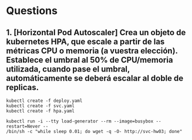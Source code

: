 # Questions

## 1. [Horizontal Pod Autoscaler] Crea un objeto de kubernetes HPA, que escale a partir de las métricas CPU o memoria (a vuestra elección). Establece el umbral al 50% de CPU/memoria utilizada, cuando pase el umbral, automáticamente se deberá escalar al doble de replicas.

```console
kubectl create -f deploy.yaml
kubectl create -f svc.yaml
kubectl create -f hpa.yaml

kubectl run -i --tty load-generator --rm --image=busybox --restart=Never --
/bin/sh -c "while sleep 0.01; do wget -q -O- http://svc-hw03; done"
```
